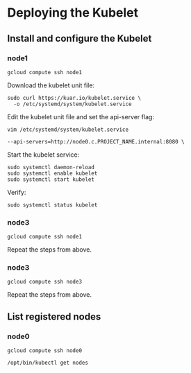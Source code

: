 # Deploying the Kubelet

## Install and configure the Kubelet

### node1

```
gcloud compute ssh node1
```

Download the kubelet unit file:

```
sudo curl https://kuar.io/kubelet.service \
  -o /etc/systemd/system/kubelet.service
```

Edit the kubelet unit file and set the api-server flag:

```
vim /etc/systemd/system/kubelet.service
```

```
--api-servers=http://node0.c.PROJECT_NAME.internal:8080 \
```

Start the kubelet service:

```
sudo systemctl daemon-reload
sudo systemctl enable kubelet
sudo systemctl start kubelet
```

Verify:

```
sudo systemctl status kubelet
```

### node3

```
gcloud compute ssh node1
```

Repeat the steps from above.

### node3

```
gcloud compute ssh node3
```

Repeat the steps from above.

## List registered nodes

### node0

```
gcloud compute ssh node0
```

```
/opt/bin/kubectl get nodes
```

